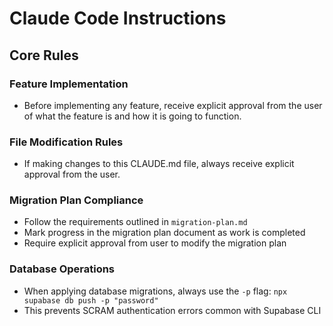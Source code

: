 # Claude Code Instructions

## Core Rules

### Feature Implementation
- Before implementing any feature, receive explicit approval from the user of what the feature is and how it is going to function.

### File Modification Rules
- If making changes to this CLAUDE.md file, always receive explicit approval from the user.

### Migration Plan Compliance
- Follow the requirements outlined in `migration-plan.md`
- Mark progress in the migration plan document as work is completed
- Require explicit approval from user to modify the migration plan

### Database Operations
- When applying database migrations, always use the `-p` flag: `npx supabase db push -p "password"`
- This prevents SCRAM authentication errors common with Supabase CLI
